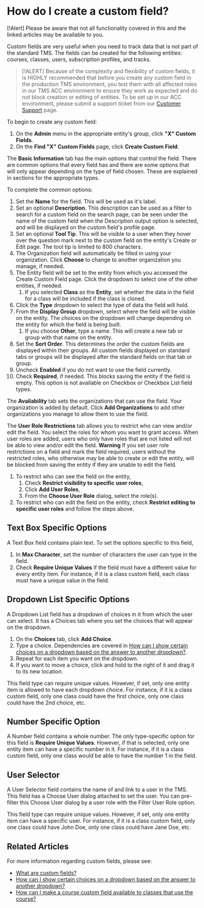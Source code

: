# How do I create a custom field?

[!Alert] Please be aware that not all functionality covered in this and the linked articles may be available to you.

Custom fields are very useful when you need to track data that is not part of the standard TMS. The fields can be created for the following entities: courses, classes, users, subscription profiles, and tracks. 

> [!ALERT] Because of the complexity and flexibility of custom fields, it is HIGHLY recommended that before you create any custom field in the production TMS environment, you test them with all affected roles in our TMS ACC environment to ensure they work as expected and do not block creation or editing of entities. To be set up in our ACC environment, please submit a support ticket from our [Customer Support](https://www.learnondemandsystems.com/customer-support/) page.

To begin to create any custom field:
1. On the **Admin** menu in the appropriate entity's group, click **"X" Custom Fields**. 
1. On the **Find "X" Custom Fields** page, click **Create Custom Field**.

The **Basic Information** tab has the main options that control the field. There are common options that every field has and there are some options that will only appear depending on the type of field chosen. These are explained in sections for the appropriate types.

To complete the common options:
1. Set the **Name** for the field. This will be used as it's label.
1. Set an optional **Description**. This description can be used as a filter to search for a custom field on the search page, can be seen under the name of the custom field when the Description output option is selected, and will be displayed on the custom field's profile page.
1. Set an optional **Tool Tip**. This will be visible to a user when they hover over the question mark next to the custom field on the entity's Create or Edit page. The tool tip is limited to 800 characters.
1. The Organization field will automatically be filled in using your organization. Click **Choose** to change to another organization you manage, if needed.
1. The Entity field will be set to the entity from which you accessed the Create Custom Field page. Click the dropdown to select one of the other entities, if needed.
    1. If you selected **Class** as the **Entity**, set whether the data in the field for a class will be included if the class is cloned. 
1. Click the **Type** dropdown to select the type of data the field will hold. 
1. From the **Display Group** dropdown, select where the field will be visible on the entity. The choices on the dropdown will change depending on the entity for which the field is being built.
    1. If you choose **Other**, type a name. This will create a new tab or group with that name on the entity.
1. Set the **Sort Order**. This determines the order the custom fields are displayed within their groups. All custom fields displayed on standard tabs or groups will be displayed after the standard fields on that tab or group.
1. Uncheck **Enabled** if you do not want to use the field currently.
1. Check **Required**, if needed. This blocks saving the entity if the field is empty. This option is not available on Checkbox or Checkbox List field types.

The **Availability** tab sets the organizations that can use the field. Your organization is added by default. Click **Add Organizations** to add other organizations you manage to allow them to use the field. 

The **User Role Restrictions** tab allows you to restrict who can view and/or edit the field. You select the roles for whom you want to grant access. When user roles are added, users who only have roles that are not listed will not be able to view and/or edit the field. **Warning** If you set user role restrictions on a field and mark the field required, users without the restricted roles, who otherwise may be able to create or edit the entity, will be blocked from saving the entity if they are unable to edit the field.


1. To restrict who can see the field on the entity, 
    1. Check **Restrict visibility to specific user roles**,
    1. Click **Add User Roles**,
    1. From the **Choose User Role** dialog, select the role(s).
1. To restrict who can edit the field on the entity, check **Restrict editing to specific user roles** and follow the steps above.

## Text Box Specific Options

A Text Box field contains plain text. To set the options specific to this field,
1. In **Max Character**, set the number of characters the user can type in the field.
1. Check **Require Unique Values** if the field must have a different value for every entity item. For instance, if it is a class custom field, each class must have a unique value in the field.

## Dropdown List Specific Options
A Dropdown List field has a dropdown of choices in it from which the user can select. It has a Choices tab where you set the choices that will appear on the dropdown.
1. On the **Choices** tab, click **Add Choice**.
1. Type a choice. Dependencies are covered in [How can I show certain choices on a dropdown based on the answer to another dropdown?]().
1. Repeat for each item you want on the dropdown.
1. If you want to move a choice, click and hold to the right of it and drag it to its new location. 

This field type can require unique values. However, if set, only one entity item is allowed to have each dropdown choice. For instance, if it is a class custom field, only one class could have the first choice, only one class could have the 2nd choice, etc.

## Number Specific Option
A Number field contains a whole number. The only type-specific option for this field is **Require Unique Values**. However, if that is selected, only one entity item can have a specific number in it. For instance, if it is a class custom field, only one class would be able to have the number 1 in the field.

## User Selector
A User Selector field contains the name of and link to a user in the TMS. This field has a Choose User dialog attached to set the user. You can pre-filter this Choose User dialog by a user role with the Filter User Role option. 

This field type can require unique values. However, if set, only one entity item can have a specific user. For instance, if it is a class custom field, only one class could have John Doe, only one class could have Jane Doe, etc.

## Related Articles
For more information regarding custom fields, please see:
- [What are custom fields?](custom-fields.md)
- [How can I show certain choices on a dropdown based on the answer to another dropdown?](dependent-dropdown-custom.md)
- [How can I make a course custom field available to classes that use the course?](../courses-and-activities/cascade-custom-fields.md)
